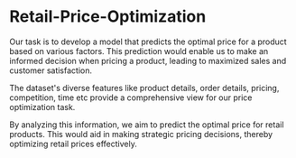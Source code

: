 # Retail-Price-Optimization

Our task is to develop a model that predicts the optimal price for a product based on various factors. This prediction would enable us to make an informed decision when pricing a product, leading to maximized sales and customer satisfaction.

The dataset's diverse features like product details, order details, pricing, competition, time etc provide a comprehensive view for our price optimization task.

By analyzing this information, we aim to predict the optimal price for retail products. This would aid in making strategic pricing decisions, thereby optimizing retail prices effectively.
